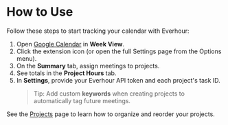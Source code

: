 # How to Use

Follow these steps to start tracking your calendar with Everhour:

1. Open [Google Calendar](https://calendar.google.com) in **Week View**.
2. Click the extension icon (or open the full Settings page from the Options menu).
3. On the **Summary** tab, assign meetings to projects.
4. See totals in the **Project Hours** tab.
5. In **Settings**, provide your Everhour API token and each project's task ID.
   > Tip: Add custom **keywords** when creating projects to automatically tag future meetings.

See the [Projects](Projects.md) page to learn how to organize and reorder your projects.
